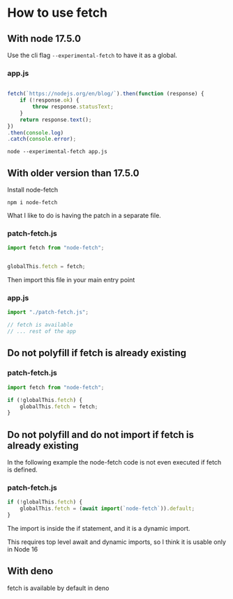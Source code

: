 # How to use fetch

## With node 17.5.0

Use the cli flag `--experimental-fetch` to have it as a global.

### app.js

```js

fetch(`https://nodejs.org/en/blog/`).then(function (response) {
    if (!response.ok) {
        throw response.statusText;
    }
    return response.text();
})
.then(console.log)
.catch(console.error);
```

`node --experimental-fetch app.js`

## With older version than 17.5.0

Install node-fetch

`npm i node-fetch`

What I like to do is having the patch in a separate file.

### patch-fetch.js

```js
import fetch from "node-fetch";


globalThis.fetch = fetch;
```
Then import this file in your main entry point

### app.js

```js
import "./patch-fetch.js";

// fetch is available
// ... rest of the app
```
## Do not polyfill if fetch is already existing


### patch-fetch.js

```js
import fetch from "node-fetch";

if (!globalThis.fetch) {
    globalThis.fetch = fetch;
}
```


## Do not polyfill and do not import if fetch is already existing

In the following example the node-fetch code is not even executed if fetch is defined.

### patch-fetch.js

```js
if (!globalThis.fetch) {
    globalThis.fetch = (await import(`node-fetch`)).default;
}
```

The import is inside the if statement, and it is a dynamic import.

This requires top level await and dynamic imports, so I think it is usable only in Node 16

## With deno

fetch is available by default in deno